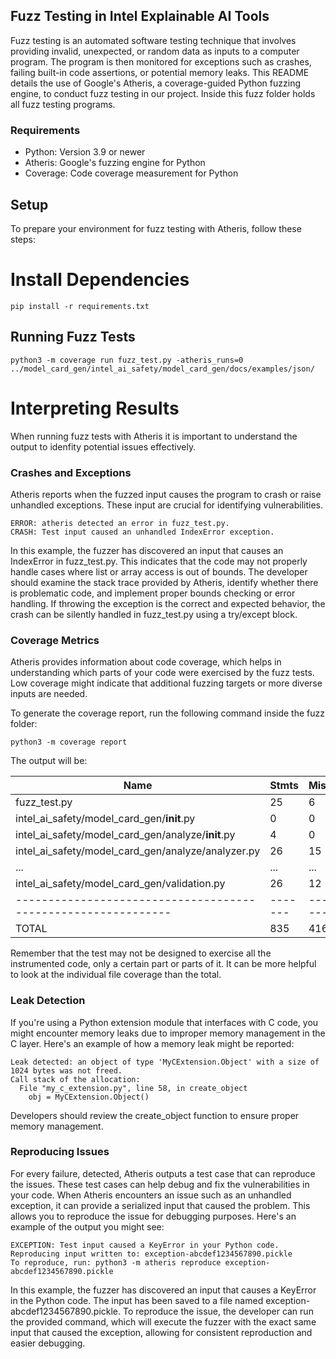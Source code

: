 ## Fuzz Testing in Intel Explainable AI Tools
Fuzz testing is an automated software testing technique that involves providing invalid, unexpected, or random data as inputs to a computer program. The program is then monitored for exceptions such as crashes, failing built-in code assertions, or potential memory leaks. This README details the use of Google's Atheris, a coverage-guided Python fuzzing engine, to conduct fuzz testing in our project. 
Inside this fuzz folder holds all fuzz testing programs.

### Requirements
* Python: Version 3.9 or newer
* Atheris: Google's fuzzing engine for Python
* Coverage: Code coverage measurement for Python

## Setup
To prepare your environment for fuzz testing with Atheris, follow these steps:

# Install Dependencies
```
pip install -r requirements.txt
```
## Running Fuzz Tests
```
python3 -m coverage run fuzz_test.py -atheris_runs=0 ../model_card_gen/intel_ai_safety/model_card_gen/docs/examples/json/
```
# Interpreting Results
When running fuzz tests with Atheris it is important to understand the output to idenfity potential issues effectively. 

### Crashes and Exceptions
Atheris reports when the fuzzed input causes the program to crash or raise unhandled exceptions. These input are crucial for identifying vulnerabilities. 

~~~
ERROR: atheris detected an error in fuzz_test.py.
CRASH: Test input caused an unhandled IndexError exception.
~~~

In this example, the fuzzer has discovered an input that causes an IndexError in fuzz_test.py. This indicates that the code may not properly handle cases where list or array access is out of bounds. The developer should examine the stack trace provided by Atheris, identify whether there is problematic code, and implement proper bounds checking or error handling. If throwing the exception is the correct and expected behavior, the crash can be silently handled in fuzz_test.py using a try/except block.

### Coverage Metrics
Atheris provides information about code coverage, which helps in understanding which parts of your code were exercised by the fuzz tests. Low coverage might indicate that additional fuzzing targets or more diverse inputs are needed. 

To generate the coverage report, run the following command inside the fuzz folder:

`python3 -m coverage report`

The output will be:

| Name                                                        | Stmts | Miss | Cover |
|-------------------------------------------------------------|-------|------|-------|
| fuzz_test.py                                                | 25    | 6    | 76%   |
| intel_ai_safety/model_card_gen/__init__.py                  | 0     | 0    | 100%  |
| intel_ai_safety/model_card_gen/analyze/__init__.py          | 4     | 0    | 100%  |
| intel_ai_safety/model_card_gen/analyze/analyzer.py          | 26    | 15   | 42%   |
| ...                                                         | ...   | ...  | ...   |
| intel_ai_safety/model_card_gen/validation.py                | 26    | 12   | 54%   |
|-------------------------------------------------------------|-------|------|-------|
| TOTAL                                                       | 835   | 416  | 50%   |

Remember that the test may not be designed to exercise all the instrumented code, only a certain 
part or parts of it. It can be more helpful to look at the individual file coverage than the total. 

### Leak Detection

If you're using a Python extension module that interfaces with C code, you might encounter memory leaks due to improper memory management in the C layer. Here's an example of how a memory leak might be reported:

```plaintext
Leak detected: an object of type 'MyCExtension.Object' with a size of 1024 bytes was not freed.
Call stack of the allocation:
  File "my_c_extension.py", line 58, in create_object
    obj = MyCExtension.Object()
```

Developers should review the create_object function to ensure proper memory management.

### Reproducing Issues 
For every failure, detected, Atheris outputs a test case that can reproduce the issues. These test cases can help debug and fix the vulnerabilities in your code. When Atheris encounters an issue such as an unhandled exception, it can provide a serialized input that caused the problem. This allows you to reproduce the issue for debugging purposes. Here's an example of the output you might see:

```plaintext
EXCEPTION: Test input caused a KeyError in your Python code.
Reproducing input written to: exception-abcdef1234567890.pickle
To reproduce, run: python3 -m atheris reproduce exception-abcdef1234567890.pickle
```

In this example, the fuzzer has discovered an input that causes a KeyError in the Python code. The input has been saved to a file named exception-abcdef1234567890.pickle. To reproduce the issue, the developer can run the provided command, which will execute the fuzzer with the exact same input that caused the exception, allowing for consistent reproduction and easier debugging.
